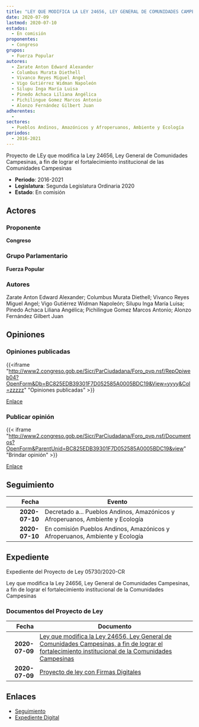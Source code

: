 ```yaml
---
title: "LEY QUE MODIFICA LA LEY 24656, LEY GENERAL DE COMUNIDADES CAMPESINAS, A FIN DE LOGRAR EL FORTALECIMIENTO INSTITUCIONAL DE LAS COMUNIDADES CAMPESINAS"
date: 2020-07-09
lastmod: 2020-07-10
estados: 
  - En comisión
proponentes: 
  - Congreso
grupos: 
  - Fuerza Popular
autores: 
  - Zarate Anton Edward Alexander
  - Columbus Murata Diethell
  - Vivanco Reyes Miguel Angel
  - Vigo Gutiérrez Widman Napoleón
  - Silupu Inga María Luisa
  - Pinedo Achaca Liliana Angélica
  - Pichilingue Gomez Marcos Antonio
  - Alonzo Fernández Gilbert Juan
adherentes: 
  - 
sectores: 
  - Pueblos Andinos, Amazónicos y Afroperuanos, Ambiente y Ecología
periodos: 
  - 2016-2021
---
```


Proyecto de LEy que modifica la Ley 24656, Ley General de Comunidades Campesinas, a fin de lograr el fortalecimiento institucional de las Comunidades Campesinas

- **Periodo**: 2016-2021
- **Legislatura**: Segunda Legislatura Ordinaria 2020
- **Estado**: En comisión

## Actores

### Proponente

**Congreso**

### Grupo Parlamentario

**Fuerza Popular**

### Autores

Zarate Anton Edward Alexander; Columbus Murata Diethell; Vivanco Reyes Miguel Angel; Vigo Gutiérrez Widman Napoleón; Silupu Inga María Luisa; Pinedo Achaca Liliana Angélica; Pichilingue Gomez Marcos Antonio; Alonzo Fernández Gilbert Juan


## Opiniones

### Opiniones publicadas

{{<iframe "http://www2.congreso.gob.pe/Sicr/ParCiudadana/Foro_pvp.nsf/RepOpiweb04?OpenForm&Db=BC825EDB39301F7D052585A0005BDC19&View=yyyy&Col=zzzzz" "Opiniones publicadas" >}}

[Enlace](http://www2.congreso.gob.pe/Sicr/ParCiudadana/Foro_pvp.nsf/RepOpiweb04?OpenForm&Db=BC825EDB39301F7D052585A0005BDC19&View=yyyy&Col=zzzzz)
### Publicar opinión

{{< iframe "http://www2.congreso.gob.pe/Sicr/ParCiudadana/Foro_pvp.nsf/Documentos?OpenForm&ParentUnid=BC825EDB39301F7D052585A0005BDC19&view" "Brindar opinión" >}}

[Enlace](http://www2.congreso.gob.pe/Sicr/ParCiudadana/Foro_pvp.nsf/Documentos?OpenForm&ParentUnid=BC825EDB39301F7D052585A0005BDC19&view)

## Seguimiento

| Fecha | Evento |
|------:|--------|
| **2020-07-10** | Decretado a... Pueblos Andinos, Amazónicos y Afroperuanos, Ambiente y Ecología|
| **2020-07-10** | En comisión Pueblos Andinos, Amazónicos y Afroperuanos, Ambiente y Ecología|


## Expediente

Expediente del Proyecto de Ley 05730/2020-CR

Ley que modifica la Ley 24656, Ley General de Comunidades Campesinas, a fin de lograr el fortalecimiento institucional de la Comunidades Campesinas


### Documentos del Proyecto de Ley

| Fecha | Documento |
|------:|--------|
| **2020-07-09** | [Ley que modifica la Ley 24656, Ley General de Comunidades Campesinas, a fin de lograr el fortalecimiento institucional de la Comunidades Campesinas](http://www.leyes.congreso.gob.pe/Documentos/2016_2021/Proyectos_de_Ley_y_de_Resoluciones_Legislativas/PL05730-20200709.pdf) |
| **2020-07-09** | [Proyecto de ley con Firmas Digitales](http://www.leyes.congreso.gob.pe/Documentos/2016_2021/Proyectos_de_Ley_y_de_Resoluciones_Legislativas/Proyectos_Firmas_digitales/PL05730.pdf) |

## Enlaces 

- [Seguimiento](http://www2.congreso.gob.pe/Sicr/TraDocEstProc/CLProLey2016.nsf/f7fff46988ca05b1052578e100829cc7/f8cff2231b0c4309052585a0006fa744?OpenDocument)
- [Expediente Digital](http://www2.congreso.gob.pe/Sicr/TraDocEstProc/CLProLey2016.nsf/f7fff46988ca05b1052578e100829cc7/f8cff2231b0c4309052585a0006fa744?OpenDocument&Click=05257FB7005EB655.eb71d0cf91d8294e05256cdf006b5706/$Body/0.1C6C)
